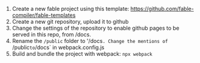 1. Create a new fable project using this template: https://github.com/fable-compiler/fable-templates
2. Create a new git repository, upload it to github
3. Change the settings of the repository to enable github pages to be served in this repo, from /docs.
4. Rename the `/public` folder to '/docs`. Change the mentions of `/public` to `/docs` in webpack.config.js
5. Build and bundle the project with webpack: `npx webpack`